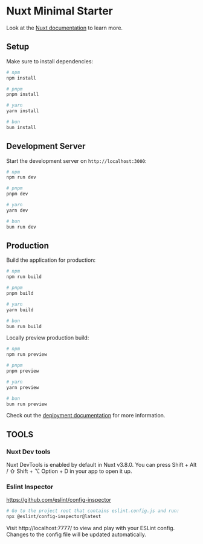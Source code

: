 # Nuxt Minimal Starter

Look at the [Nuxt documentation](https://nuxt.com/docs/getting-started/introduction) to learn more.

## Setup

Make sure to install dependencies:

```bash
# npm
npm install

# pnpm
pnpm install

# yarn
yarn install

# bun
bun install
```

## Development Server

Start the development server on `http://localhost:3000`:

```bash
# npm
npm run dev

# pnpm
pnpm dev

# yarn
yarn dev

# bun
bun run dev
```

## Production

Build the application for production:

```bash
# npm
npm run build

# pnpm
pnpm build

# yarn
yarn build

# bun
bun run build
```

Locally preview production build:

```bash
# npm
npm run preview

# pnpm
pnpm preview

# yarn
yarn preview

# bun
bun run preview
```

Check out the [deployment documentation](https://nuxt.com/docs/getting-started/deployment) for more information.

## TOOLS

### Nuxt Dev tools

Nuxt DevTools is enabled by default in Nuxt v3.8.0.
You can press Shift + Alt / ⇧ Shift + ⌥ Option + D in your app to open it up.

### Eslint Inspector

https://github.com/eslint/config-inspector

```bash
# Go to the project root that contains eslint.config.js and run:
npx @eslint/config-inspector@latest
```

Visit http://localhost:7777/ to view and play with your ESLint config. Changes to the config file will be updated automatically.
